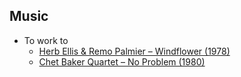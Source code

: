 ## Music
- To work to
	- [Herb Ellis & Remo Palmier ‎– Windflower (1978)](https://www.youtube.com/watch?v=fAi7IeJG-6Y)
	- [Chet Baker Quartet ‎– No Problem (1980)](https://www.youtube.com/watch?v=E95STK2tnoM)
